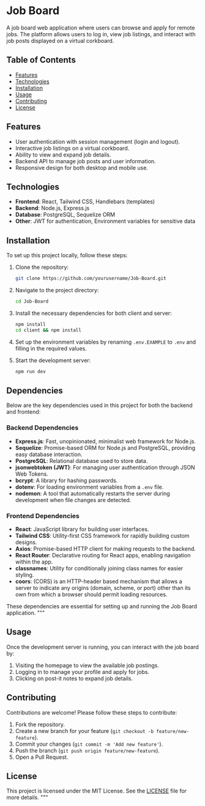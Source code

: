 # Job Board


A job board web application where users can browse and apply for remote jobs. The platform allows users to log in, view job listings, and interact with job posts displayed on a virtual corkboard.


## Table of Contents


- [Features](#features)
- [Technologies](#technologies)
- [Installation](#installation)
- [Usage](#usage)
- [Contributing](#contributing)
- [License](#license)


## Features


- User authentication with session management (login and logout).
- Interactive job listings on a virtual corkboard.
- Ability to view and expand job details.
- Backend API to manage job posts and user information.
- Responsive design for both desktop and mobile use.


## Technologies


- **Frontend**: React, Tailwind CSS, Handlebars (templates)
- **Backend**: Node.js, Express.js
- **Database**: PostgreSQL, Sequelize ORM
- **Other**: JWT for authentication, Environment variables for sensitive data


## Installation


To set up this project locally, follow these steps:


1. Clone the repository:
   ```bash
   git clone https://github.com/yourusername/Job-Board.git
   ```


2. Navigate to the project directory:
   ```bash
   cd Job-Board
   ```


3. Install the necessary dependencies for both client and server:
   ```bash
   npm install
   cd client && npm install
   ```


4. Set up the environment variables by renaming `.env.EXAMPLE` to `.env` and filling in the required values.


5. Start the development server:
   ```bash
   npm run dev
   ```


## Dependencies


Below are the key dependencies used in this project for both the backend and frontend:


### Backend Dependencies


- **Express.js**: Fast, unopinionated, minimalist web framework for Node.js.
- **Sequelize**: Promise-based ORM for Node.js and PostgreSQL, providing easy database interaction.
- **PostgreSQL**: Relational database used to store data.
- **jsonwebtoken (JWT)**: For managing user authentication through JSON Web Tokens.
- **bcrypt**: A library for hashing passwords.
- **dotenv**: For loading environment variables from a `.env` file.
- **nodemon**: A tool that automatically restarts the server during development when file changes are detected.


### Frontend Dependencies


- **React**: JavaScript library for building user interfaces.
- **Tailwind CSS**: Utility-first CSS framework for rapidly building custom designs.
- **Axios**: Promise-based HTTP client for making requests to the backend.
- **React Router**: Declarative routing for React apps, enabling navigation within the app.
- **classnames**: Utility for conditionally joining class names for easier styling.
- **coors**: (CORS) is an HTTP-header based mechanism that allows a server to indicate any origins (domain, scheme, or port) other than its own from which a browser should permit loading resources.


These dependencies are essential for setting up and running the Job Board application.
"""


## Usage


Once the development server is running, you can interact with the job board by:


1. Visiting the homepage to view the available job postings.
2. Logging in to manage your profile and apply for jobs.
3. Clicking on post-it notes to expand job details.


## Contributing


Contributions are welcome! Please follow these steps to contribute:


1. Fork the repository.
2. Create a new branch for your feature (`git checkout -b feature/new-feature`).
3. Commit your changes (`git commit -m 'Add new feature'`).
4. Push the branch (`git push origin feature/new-feature`).
5. Open a Pull Request.


## License


This project is licensed under the MIT License. See the [LICENSE](LICENSE) file for more details.
"""


